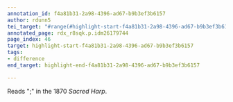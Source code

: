 ```yaml
---
annotation_id: f4a81b31-2a98-4396-ad67-b9b3ef3b6157
author: rdunn5
tei_target: "#range(#highlight-start-f4a81b31-2a98-4396-ad67-b9b3ef3b6157, #highlight-end-f4a81b31-2a98-4396-ad67-b9b3ef3b6157)"
annotated_page: rdx_r8sqk.p.idm26179744
page_index: 46
target: highlight-start-f4a81b31-2a98-4396-ad67-b9b3ef3b6157
tags:
- difference
end_target: highlight-end-f4a81b31-2a98-4396-ad67-b9b3ef3b6157

---
```

Reads ";" in the 1870 *Sacred Harp*.